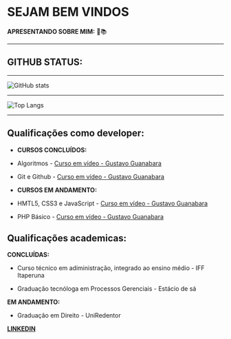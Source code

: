 # **SEJAM BEM VINDOS**

**APRESENTANDO SOBRE MIM:** 📖📚
___

## GITHUB STATUS:

___

![GitHub stats](https://github-readme-stats.vercel.app/api?username=devleandrorosa&theme=dark&show_icons=true)
___

![Top Langs](https://github-readme-stats.vercel.app/api/top-langs/?username=devleandrorosa&hide_progress=true&layout=compact&theme=github_dark)

___
## Qualificações como developer:


* **CURSOS CONCLUÍDOS:**

* Algoritmos - [Curso em vídeo - Gustavo Guanabara](https://www.cursoemvideo.com)

* Git e Github - [Curso em vídeo - Gustavo Guanabara](https://www.cursoemvideo.com) 


* **CURSOS EM ANDAMENTO:**

* HMTL5, CSS3 e JavaScript - [Curso em vídeo - Gustavo Guanabara](https://www.cursoemvideo.com)

* PHP Básico - [Curso em vídeo - Gustavo Guanabara](https://www.cursoemvideo.com)



## Qualificações academicas:

**CONCLUÍDAS:**

* Curso técnico em adiministração, integrado ao ensino médio - IFF Itaperuna

* Graduação tecnóloga em Processos Gerenciais - Estácio de sá


**EM ANDAMENTO:**

* Graduação em Direito - UniRedentor



**[LINKEDIN](https://www.linkedin.com/in/devleandrorosa/)**

